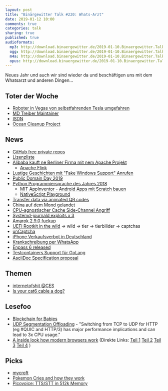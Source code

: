 ```yaml
---
layout: post
title: "Binärgewitter Talk #220: Whats-Arzt"
date: 2019-01-12 10:00
comments: true
categories: talk
sharing: true
published: true
audioformats:
  mp3: http://download.binaergewitter.de/2019-01-10.Binaergewitter.Talk.220.mp3
  ogg: http://download.binaergewitter.de/2019-01-10.Binaergewitter.Talk.220.ogg
  m4a: http://download.binaergewitter.de/2019-01-10.Binaergewitter.Talk.220.m4a
  opus: http://download.binaergewitter.de/2019-01-10.Binaergewitter.Talk.220.opus
---
```

Neues Jahr und auch wir sind wieder da und beschäftigen uns mit dem Whatsarzt und anderen Dingen...

## Toter der Woche
- [Roboter in Vegas von selbstfahrenden Tesla umgefahren]( https://i.redd.it/0j5pt53yp5921.jpg )
- [MD Treiber Maintainer]( http://www.linux-magazin.de/news/maintainer-des-md-treibers-gestorben/ )
- [ISDN](http://www.linux-magazin.de/news/linux-5-0-rc1-ohne-isdn-mit-adiantum/ )
- [Ocean Cleanup Project]( https://www.heise.de/newsticker/meldung/The-Ocean-Cleanup-Vorlaeufiges-Aus-fuer-Plastikmuell-Faenger-4264790.html ) 

## News
- [GitHub free private repos](https://www.heise.de/newsticker/meldung/Private-Repositories-auf-GitHub-nun-kostenlos-4267448.html )
- [Lizenzliste]( https://opensource.org/licenses/alphabetical )
- [Alibaba kauft ne Berliner Firma mit nem Apache Projekt](https://boerse.ard.de/aktien/alibaba-kauft-sich-in-berlin-ein102.html)      
  * [Apache Flink](
https://www.heise.de/newsticker/meldung/Investitionsrekord-2018-Deutsche-Startups-konnten-4-6-Milliarden-Euro-einsacken-4271137.html)
- [Lustige Geschichten mit "Fake Windows Support" Anrufen]( https://twitter.com/grauhut/status/1082650738927591425 )
- [Public Domain Day 2019]( https://law.duke.edu/cspd/publicdomainday/2019/ )
- [Python Programmiersprache des Jahres 2018](  https://www.heise.de/developer/meldung/Programmiersprachen-Ranking-Python-ist-Sprache-des-Jahres-2018-4267763.html 
)
  * [MIT AppInventor - Android Apps mit Scratch bauen]( http://ai2.appinventor.mit.edu/ )
  * [NativeScript Playground]( https://play.nativescript.org/ )
- [Transfer data via animated QR codes]( https://github.com/divan/txqr )
- [China auf dem Mond gelandet]( https://science.slashdot.org/story/19/01/03/141245/china-lifts-mysterious-veil-by-landing-probe-on-far-side-of-the-moon )
- [CPU-agnostischer Cache Side-Channel Angriff]( https://www.theregister.co.uk/2019/01/05/boffins_beat_page_cache/ )
- [Systemd-journald exploits x 3]( https://www.openwall.com/lists/oss-security/2019/01/09/3 )
- [Amarok 2.9.0 fuckup]( https://old.reddit.com/r/linux/comments/ad1s7w/warning_amarok_290_can_wipe_your_home_recursively/ )
- [UEFI Rootkit in the wild]( https://tech.slashdot.org/story/19/01/01/2148232/first-ever-uefi-rootkit-tied-to-sednit-apt )
 -> wild -> tier -> tierbilider -> captchas
- [unCaptcha]( http://uncaptcha.cs.umd.edu/ )
- [iPhone Verkaufsverbot in Deutschland]( https://www.heise.de/mac-and-i/meldung/iPhone-Verkaufsverbot-in-Deutschland-tritt-in-Kraft-4264894.html )
- [Krankschreibung per WhatsApp]( https://www.heise.de/newsticker/meldung/Krankschreibung-per-WhatsApp-stoesst-auf-Kritik-4264982.html )
- [Enpass 6 released]( https://www.enpass.io/introducing-enpass-6-crafted-with-the-spirit-of-himalayas/ )
- [Testcontainers Support für GoLang]( https://gianarb.it/blog/testcontainers-go )
- [AsciiDoc Specification proposal]( https://asciidoctor.org/news/2019/01/07/asciidoc-spec-proposal/ )

## Themen
- [internetofshit @CES]( https://twitter.com/edzitron/status/1083476320808398849/photo/1 )
- [Is your cat6 cable a dog?]( http://www.bluejeanscable.com/articles/is-your-cat6-a-dog.htm )

## Lesefoo

- [Blockchain for Babies]( https://www.amazon.com/Blockchain-Babies-University-Chris-Ferrie/dp/1492680788/ )
- [UDP Segmentation Offloading]( http://vger.kernel.org/lpc_net2018_talks/willemdebruijn-lpc2018-udpgso-paper-DRAFT-1.pdf )  - "Switching from TCP to UDP for HTTP 
(eg #QUIC and HTTP/3) has major performance implications and can lead to 3x CPU usage."
- [A inside look how modern browsers work]( https://twitter.com/addyosmani/status/1082177515618295808 ) (Direkte Links: [Teil 1]( 
https://developers.google.com/web/updates/2018/09/inside-browser-part1 ) [Teil 2]( https://developers.google.com/web/updates/2018/09/inside-browser-part2 ) [Teil 
3]( https://developers.google.com/web/updates/2018/09/inside-browser-part3 ) [Teil 4]( https://developers.google.com/web/updates/2018/09/inside-browser-part4 ) )


## Picks
- [mycroft](https://mycroft.ai/ )
- [Pokemon Cries and how they work]( https://hackaday.com/2019/01/04/pokemon-cries-and-how-they-work/ ) 
- [Picovoice: TTS/STT in 512k Memory]( https://hackaday.com/2019/01/01/picovoice-puts-smarts-offline-in-512k-of-memory/ )

